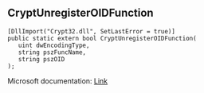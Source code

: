 ## CryptUnregisterOIDFunction

```
[DllImport("Crypt32.dll", SetLastError = true)]
public static extern bool CryptUnregisterOIDFunction(
   uint dwEncodingType,
   string pszFuncName,
   string pszOID
);
```

Microsoft documentation: [Link](https://docs.microsoft.com/en-us/windows/win32/api/wincrypt/nf-wincrypt-cryptunregisteroidfunction)
